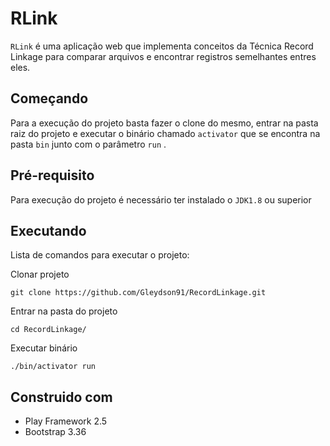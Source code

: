 # RLink

`RLink` é uma aplicação web que implementa conceitos da Técnica Record Linkage
para comparar arquivos e encontrar registros semelhantes entres eles.


## Começando

Para a execução do projeto basta fazer o clone do mesmo, entrar na pasta raiz do projeto e executar
o binário chamado `activator` que se encontra na pasta `bin` junto com o parâmetro `run` .


## Pré-requisito

Para execução do projeto é necessário ter instalado o `JDK1.8` ou superior


## Executando

Lista de comandos para executar o projeto:

Clonar projeto
```
git clone https://github.com/Gleydson91/RecordLinkage.git
```

Entrar na pasta do projeto
```
cd RecordLinkage/
```

Executar binário
```
./bin/activator run
```


## Construido com

* Play Framework 2.5
* Bootstrap 3.36




